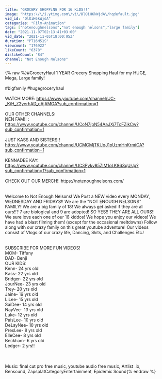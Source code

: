 ```yaml
---
title: "GROCERY SHOPPiNG FOR 16 KiDS!!"
image: "https:\/\/i.ytimg.com\/vi\/DlOiH6kWjdA\/hqdefault.jpg"
vid_id: "DlOiH6kWjdA"
categories: "Film-Animation"
tags: ["notenoughnelsons","not enough nelsons","large family"]
date: "2021-11-07T02:13:41+03:00"
vid_date: "2021-11-05T18:00:05Z"
duration: "PT16M51S"
viewcount: "176922"
likeCount: "6378"
dislikeCount: "84"
channel: "Not Enough Nelsons"
---
```

{% raw %}#GroceryHaul 1 YEAR Grocery Shopping Haul for my HUGE, Mega, Large family!<br /><br />#bigfamily #hugegroceryhaul <br /><br />WATCH MORE: <a rel="nofollow" target="blank" href="https://www.youtube.com/channel/UC-_KiH_Z2yerhAD_cAjAMOA?sub_confirmation=1">https://www.youtube.com/channel/UC-_KiH_Z2yerhAD_cAjAMOA?sub_confirmation=1</a><br /><br />OUR OTHER CHANNELS:<br />NEN FAM!! : <a rel="nofollow" target="blank" href="https://www.youtube.com/channel/UCoN7jbN54AaJXj7TcFZikCw?sub_confirmation=1">https://www.youtube.com/channel/UCoN7jbN54AaJXj7TcFZikCw?sub_confirmation=1</a><br /><br />JUST KASS AND SISTERS!!  <a rel="nofollow" target="blank" href="https://www.youtube.com/channel/UCMCMjTKUqJ1pUzmHnKrmiCA?sub_confirmation=1">https://www.youtube.com/channel/UCMCMjTKUqJ1pUzmHnKrmiCA?sub_confirmation=1</a><br /><br />KENNADEE KAY:<br /><a rel="nofollow" target="blank" href="https://www.youtube.com/channel/UC3Pykv85ZlM1oLK863qUslg?sub_confirmation=1?sub_confirmation=1">https://www.youtube.com/channel/UC3Pykv85ZlM1oLK863qUslg?sub_confirmation=1?sub_confirmation=1</a><br /><br />CHECK OUT OUR MERCH!! <a rel="nofollow" target="blank" href="https://notenoughnelsons.com/">https://notenoughnelsons.com/</a><br /><br /><br />Welcome to Not Enough Nelsons! We Post a NEW video every MONDAY, WEDNESDAY AND FRIDAYS!! We are the &quot;NOT ENOUGH NELSONS&quot; FAMILY! We are a big family of 18! We always get asked if they are all ours!!? 7 are biological and 9 are adopted! SO YES!! THEY ARE ALL OURS!! We sure love each one of our 16 kiddos! We hope you enjoy our videos! We have had a blast filming them! (except for the occasional meltdowns) Follow along with our crazy family on this great youtube adventure! Our videos consist of Vlogs of our crazy life, Dancing, Skits, and Challenges Etc.!<br /><br /><br />SUBSCRIBE FOR MORE FUN VIDEOS!<br />MOM- Tiffany <br />DAD- Benji <br />OUR KIDS:<br />Kenn- 24 yrs old<br />Kass- 22 yrs old<br />Bridger- 22 yrs old<br />JourNee- 23  yrs old<br />Trey- 20 yrs old<br />Jaine- 19 yrs old<br />LiLee- 15 yrs old<br />SaiDee- 14 yrs old<br />NayVee- 13 yrs old<br />Luke- 12 yrs old<br />PaisLee- 10 yrs old<br />DeLayNee- 10 yrs old<br />PresLee- 8 yrs old<br />ElleCee- 8 yrs old<br />Beckham- 6 yrs old<br />Ledger- 2 yrs!!<br /><br /><br /><br />Music: final cut pro free music, youtube audio free music, Artlist .io, Bensound, ZapsplatCategoryEntertainment, Epidemic Sound{% endraw %}
